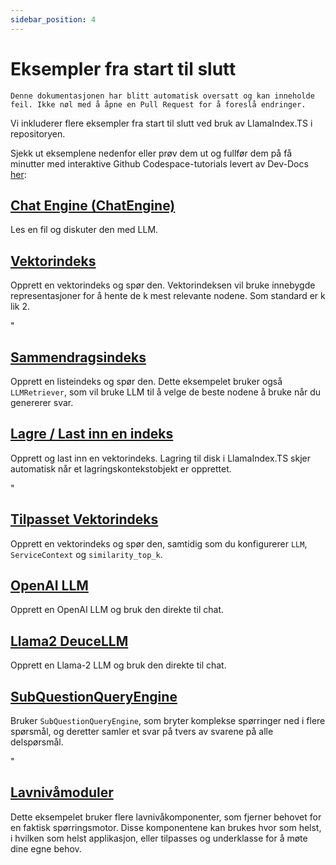 ```yaml
---
sidebar_position: 4
---
```


# Eksempler fra start til slutt

`Denne dokumentasjonen har blitt automatisk oversatt og kan inneholde feil. Ikke nøl med å åpne en Pull Request for å foreslå endringer.`

Vi inkluderer flere eksempler fra start til slutt ved bruk av LlamaIndex.TS i repositoryen.

Sjekk ut eksemplene nedenfor eller prøv dem ut og fullfør dem på få minutter med interaktive Github Codespace-tutorials levert av Dev-Docs [her](https://codespaces.new/team-dev-docs/lits-dev-docs-playground?devcontainer_path=.devcontainer%2Fjavascript_ltsquickstart%2Fdevcontainer.json):

## [Chat Engine (ChatEngine)](https://github.com/run-llama/LlamaIndexTS/blob/main/examples/chatEngine.ts)

Les en fil og diskuter den med LLM.

## [Vektorindeks](https://github.com/run-llama/LlamaIndexTS/blob/main/examples/vectorIndex.ts)

Opprett en vektorindeks og spør den. Vektorindeksen vil bruke innebygde representasjoner for å hente de k mest relevante nodene. Som standard er k lik 2.

"

## [Sammendragsindeks](https://github.com/run-llama/LlamaIndexTS/blob/main/examples/summaryIndex.ts)

Opprett en listeindeks og spør den. Dette eksempelet bruker også `LLMRetriever`, som vil bruke LLM til å velge de beste nodene å bruke når du genererer svar.

## [Lagre / Last inn en indeks](https://github.com/run-llama/LlamaIndexTS/blob/main/examples/storageContext.ts)

Opprett og last inn en vektorindeks. Lagring til disk i LlamaIndex.TS skjer automatisk når et lagringskontekstobjekt er opprettet.

"

## [Tilpasset Vektorindeks](https://github.com/run-llama/LlamaIndexTS/blob/main/examples/vectorIndexCustomize.ts)

Opprett en vektorindeks og spør den, samtidig som du konfigurerer `LLM`, `ServiceContext` og `similarity_top_k`.

## [OpenAI LLM](https://github.com/run-llama/LlamaIndexTS/blob/main/examples/openai.ts)

Opprett en OpenAI LLM og bruk den direkte til chat.

## [Llama2 DeuceLLM](https://github.com/run-llama/LlamaIndexTS/blob/main/examples/llamadeuce.ts)

Opprett en Llama-2 LLM og bruk den direkte til chat.

## [SubQuestionQueryEngine](https://github.com/run-llama/LlamaIndexTS/blob/main/examples/subquestion.ts)

Bruker `SubQuestionQueryEngine`, som bryter komplekse spørringer ned i flere spørsmål, og deretter samler et svar på tvers av svarene på alle delspørsmål.

"

## [Lavnivåmoduler](https://github.com/run-llama/LlamaIndexTS/blob/main/examples/lowlevel.ts)

Dette eksempelet bruker flere lavnivåkomponenter, som fjerner behovet for en faktisk spørringsmotor. Disse komponentene kan brukes hvor som helst, i hvilken som helst applikasjon, eller tilpasses og underklasse for å møte dine egne behov.
